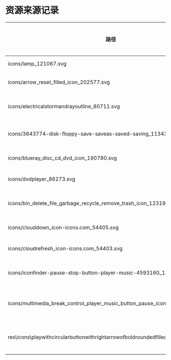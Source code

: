 # 资源来源记录



| 路径                                                         | 来源           | 是否修改 | 引入日期   | 来源链接                                                     |
| ------------------------------------------------------------ | -------------- | -------- | ---------- | ------------------------------------------------------------ |
| icons/lamp_121067.svg                                        | icon-icons.com | 是       | 2024/11/28 | <https://icon-icons.com/zh/图标/灯/121067>                   |
| icons/arrow_reset_filled_icon_202577.svg                     | icon-icons.com | 是       | 2024/11/28 | <https://icon-icons.com/icon/arrow-reset-filled/202577>      |
| icons/electricalstormandrayoutline_80711.svg                 | icon-icons.com | 否       | 2024/12/05 | <https://icon-icons.com/icon/electrical-storm-and-ray-outline/80711> |
| icons/3643774-disk-floppy-save-saveas-saved-saving_113433.svg | icon-icons.com | 是       | 2024/12/17 | <https://icon-icons.com/icon/disk-floppy-save-saveas-saved-saving/113433> |
| icons/blueray_disc_cd_dvd_icon_190780.svg                    | icon-icons.com | 是       | 2024/12/17 | <https://icon-icons.com/icon/blueray-disc-cd-dvd/190780>     |
| icons/dvdplayer_86273.svg                                    | icon-icons.com | 是       | 2024/12/17 | <https://icon-icons.com/icon/dvd-player/86273>               |
| icons/bin_delete_file_garbage_recycle_remove_trash_icon_123192.svg | icon-icons.com | 是       | 2024/12/17 | <https://icon-icons.com/icon/bin-delete-file-garbage-recycle-remove-trash/123192> |
| icons/clouddown_icon-icons.com_54405.svg                     | icon-icons.com |          | 2024/12/25 | <https://icon-icons.com/icon/cloud-down-download/54405>      |
| icons/cloudrefresh_icon-icons.com_54403.svg                  | icon-icons.com | 是       | 2024/12/25 | <https://icon-icons.com/icon/cloud-refresh-update/54403>     |
| icons/iconfinder-pause-stop-button-player-music-4593160_122283.svg | icon-icons.com | 是       | 2025/4/23  | <https://icon-icons.com/icon/pause-stop-button-player-music/122283> |
| icons/multimedia_break_control_player_music_button_pause_icon_219319.svg | icon-icons.com | 是       | 2025/4/23  | <https://icon-icons.com/icon/multimedia-break-control-player-music-button-pause/219319> |
| res\icons\playwithcircularbuttonwithrightarrowofboldroundedfilledtriangle_80162.svg | icon-icons.com | 是       | 2025/4/23  | <https://icon-icons.com/icon/play-with-circular-button-with-right-arrow-of-bold-rounded-filled-triangle/80162> |

